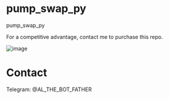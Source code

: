 # pump_swap_py
pump_swap_py

For a competitive advantage, contact me to purchase this repo. 

![image](https://github.com/user-attachments/assets/cca5cba9-7ec4-4479-81dd-c751d960ff71)

# Contact
Telegram: @AL_THE_BOT_FATHER
